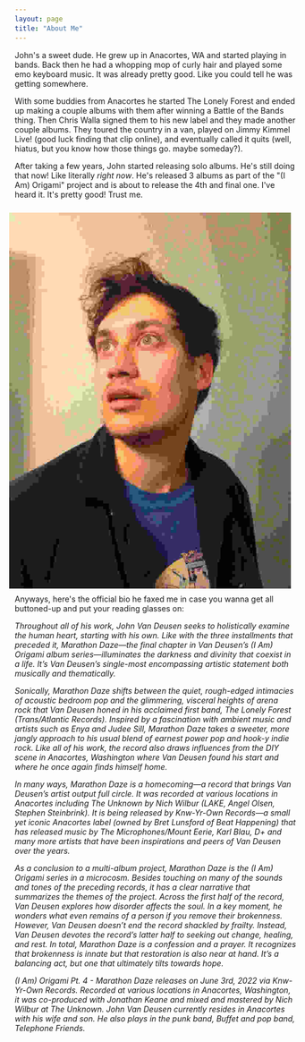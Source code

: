 ```yaml
---
layout: page
title: "About Me"
---
```


John's a sweet dude. He grew up in Anacortes, WA and started playing in bands. Back then he had a whopping mop of curly hair and played some emo keyboard music. It was already pretty good. Like you could tell he was getting somewhere.

With some buddies from Anacortes he started The Lonely Forest and ended up making a couple albums with them after winning a Battle of the Bands thing. Then Chris Walla signed them to his new label and they made another couple albums. They toured the country in a van, played on Jimmy Kimmel Live! (good luck finding that clip online), and eventually called it quits (well, hiatus, but you know how those things go. maybe someday?).

After taking a few years, John started releasing solo albums. He's still doing that now! Like literally *right now*. He's released 3 albums as part of the "(I Am) Origami" project and is about to release the 4th and final one. I've heard it. It's pretty good! Trust me.

<img style="float:right; margin:2%" src="/assets/images/john.jpeg"><br/><br/>

Anyways, here's the official bio he faxed me in case you wanna get all buttoned-up and put your reading glasses on:


<em>Throughout all of his work, John Van Deusen seeks to holistically examine the human heart, starting with his own. Like with the three installments that preceded it, Marathon Daze—the final chapter in Van Deusen’s (I Am) Origami album series—illuminates the darkness and divinity that coexist in a life. It’s Van Deusen’s single-most encompassing artistic statement both musically and thematically.</em>

<em>Sonically, Marathon Daze shifts between the quiet, rough-edged intimacies of acoustic bedroom pop and the glimmering, visceral heights of arena rock that Van Deusen honed in his acclaimed first band, The Lonely Forest (Trans/Atlantic Records). Inspired by a fascination with ambient music and artists such as Enya and Judee Sill, Marathon Daze takes a sweeter, more jangly approach to his usual blend of earnest power pop and hook-y indie rock. Like all of his work, the record also draws influences from the DIY scene in Anacortes, Washington where Van Deusen found his start and where he once again finds himself home.</em>

<em>In many ways, Marathon Daze is a homecoming—a record that brings Van Deusen’s artist output full circle. It was recorded at various locations in Anacortes including The Unknown by Nich Wilbur (LAKE, Angel Olsen, Stephen Steinbrink). It is being released by Knw-Yr-Own Records—a small yet iconic Anacortes label (owned by Bret Lunsford of Beat Happening) that has released music by The Microphones/Mount Eerie, Karl Blau, D+ and many more artists that have been inspirations and peers of Van Deusen over the years.</em>

<em>As a conclusion to a multi-album project, Marathon Daze is the (I Am) Origami series in a microcosm. Besides touching on many of the sounds and tones of the preceding records, it has a clear narrative that summarizes the themes of the project. Across the first half of the record, Van Deusen explores how disorder affects the soul. In a key moment, he wonders what even remains of a person if you remove their brokenness. However, Van Deusen doesn’t end the record shackled by frailty. Instead, Van Deusen devotes the record’s latter half to seeking out change, healing, and rest. In total, Marathon Daze is a confession and a prayer. It recognizes that brokenness is innate but that restoration is also near at hand. It’s a balancing act, but one that ultimately tilts towards hope.</em>

<em>(I Am) Origami Pt. 4 - Marathon Daze releases on June 3rd, 2022 via Knw-Yr-Own Records. Recorded at various locations in Anacortes, Washington, it was co-produced with Jonathan Keane and mixed and mastered by Nich Wilbur at The Unknown. John Van Deusen currently resides in Anacortes with his wife and son. He also plays in the punk band, Buffet and pop band, Telephone Friends.</em>